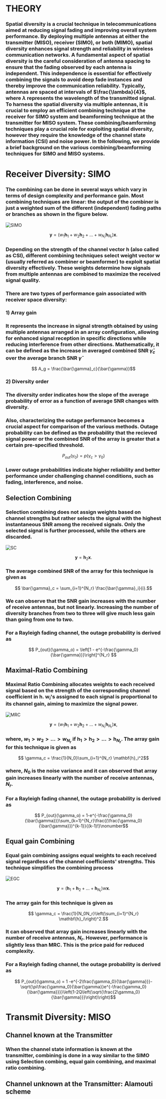 # THEORY
### Spatial diversity is a crucial technique in telecommunications aimed at reducing signal fading and improving overall system performance. By deploying multiple antennas at either the transmitter (MISO), receiver (SIMO), or both (MIMO), spatial diversity enhances signal strength and reliability in wireless communication networks. A fundamental aspect of spatial diversity is the careful consideration of antenna spacing to ensure that the fading observed by each antenna is independent. This independence is essential for effectively combining the signals to avoid deep fade instances and thereby improve the communication reliability. Typically, antennas are spaced at intervals of $\frac{\lambda}{4}$, where $\lambda$ represents the wavelength of the transmitted signal. To harness the  spatial diversity via multiple antennas, it is crucial to employ an efficient combining technique at the receiver for SIMO system and beamforming technique at the transmitter for MISO system. These combining/beamforming techniques play a crucial role for exploiting spatial diversity, however they require the knowledge of the channel state information (CSI) and noise power. In the following, we provide a brief background on the various combining/beamforming techniques for SIMO and MISO systems.

# Receiver Diversity: SIMO
### The combining can be done in several ways which vary in terms of design complexity and  performance gain. Most combining techniques are linear: the output of the combiner is just a weighted sum of the different (independent) fading paths or branches as shown in the figure below.
![SIMO](https://github.com/Manasa090/exp-spatial-diversity-iiith/blob/main/Exp5.png)
```math
    \mathbf{y} = \left(w_1\mathbf{h}_1 + w_2\mathbf{h}_2 + \ldots+w_{N_r}\mathbf{h}_{N_r}\right)\mathbf{x}.\nonumber
```
### Depending on the strength of the channel vector $\mathbf{h}$ (also called as CSI), different combining techniques select weight vector $\mathbf{w}$ (usually referred  as combiner or beamformer) to exploit spatial diversity effectively. These weights determine how signals from multiple antennas are combined to maximize the received signal quality.
### There are two types of performance gain associated with receiver space diversity: 
### 1) Array gain
### It represents the increase in signal strength obtained by using multiple antennas arranged in an array configuration, allowing for enhanced signal reception in specific directions while reducing interference from other directions. Mathematically, it can be defined as the increase in averaged combined SNR $\bar{\gamma}_c$ over the average branch SNR $\bar{\gamma}$ 
```math
 A_g = \frac{\bar{\gamma}_c}{\bar{\gamma}}
```
### 2) Diversity order
### The diversity order indicates how the slope of the average probability of error as a function of average SNR changes with diversity.
### Also, characterizing the outage performance becomes a crucial aspect for comparison of the various methods. Outage probability can be defined as the probability that the recieved signal power or the combined SNR of the array is greater that a certain pre-specified threshold.
```math
    P_{out}(\gamma_0) = p(\gamma_c > \gamma_0)
```
### Lower outage probabilities indicate higher reliability and better performance under challenging channel conditions, such as fading, interference, and noise.

## Selection Combining
### Selection combining does not assign weights based on channel strengths but rather selects the signal with the highest instantaneous SNR among the received signals. Only the selected signal is further processed, while the others are discarded.
![SC](https://github.com/Manasa090/exp-spatial-diversity-iiith/blob/main/exp5_1.png)
```math
    \mathbf{y} =  \mathbf{h}_2\mathbf{x}.\nonumber
```
### The average combined SNR of the array for this technique is given as
```math
    \bar{\gamma}_c = \sum_{i=1}^{N_r} \frac{\bar{\gamma}_i}{i}.
```
### We can observe that the SNR gain increases with the number of receive antennas, but not linearly. Increasing the number of diversity branches from two to three will give much less gain than going from one to two.
### For a Rayleigh fading channel, the outage probability is derived as
```math
    P_{out}(\gamma_o) = \left[1 - e^{-\frac{\gamma_0}{\bar{\gamma}}}\right]^{N_r} 
```

## Maximal-Ratio Combining
### Maximal Ratio Combining allocates weights to each received signal based on the strength of the corresponding channel coefficient in $\mathbf{h}$. $\mathbf{w}_i$'s assigned to each signal is proportional to its channel gain, aiming to maximize the signal power.
![MRC](https://github.com/Manasa090/exp-spatial-diversity-iiith/blob/main/exp5_2.png)
```math
    \mathbf{y} = \left(w_1\mathbf{h}_1 + w_2\mathbf{h}_2 + \ldots+w_{N_r}\mathbf{h}_{N_r}\right)\mathbf{x},\nonumber
```
### where, $w_1>w_2>\ldots>w_{N_r}$ if $\mathbf{h}_1>\mathbf{h}_2>\ldots>\mathbf{h}_{N_r}$. The array gain for this technique is given as
```math
    \gamma_c = \frac{1}{N_0}\sum_{i=1}^{N_r} \mathbf{h}_i^2
```
### where, $N_0$ is the noise variance and it can observed that array gain increases linearly with the number of receive antennas, $N_r$.
### For a Rayleigh fading channel, the outage probability is derived as
```math
    P_{out}(\gamma_o) = 1-e^{-\frac{\gamma_0}{\bar{\gamma}}}\sum_{k=1}^{N_r}\frac{(\frac{\gamma_0}{\bar{\gamma}})^{k-1}}{(k-1)!}\nonumber
```

## Equal gain Combining
### Equal gain combining assigns equal weights to each received signal regardless of the channel coefficients' strengths. This technique simplifies the combining process
![EGC](https://github.com/Manasa090/exp-spatial-diversity-iiith/blob/main/exp5_3.png)
```math
    \mathbf{y} = \left(\mathbf{h}_1 + \mathbf{h}_2 + \ldots+\mathbf{h}_{N_r}\right)w\mathbf{x}.\nonumber
```
### The array gain for this technique is given as
```math
    \gamma_c = \frac{1}{N_0N_r}\left(\sum_{i=1}^{N_r} \mathbf{h}_i\right)^2.
```
### It can observed that array gain increases linearly with the number of receive antennas, $N_r$. However, performance is slightly less than MRC. This is the price paid for reduced complexity.
### For a Rayleigh fading channel, the outage probability is derived as
```math
    P_{out}(\gamma_o) = 1 -e^{-2\frac{\gamma_0}{\bar{\gamma}}}-\sqrt{\pi\frac{\gamma_0}{\bar{\gamma}}e^{-\frac{\gamma_0}{\bar{\gamma}}}}\left(1-2Q\left(\sqrt{\frac{2\gamma_0}{\bar{\gamma}}}\right)\right)
```

# Transmit Diversity: MISO

## Channel known at the Transmitter
### When the channel state information is known at the transmitter, combining is done in a way similar to the SIMO using Selection combing, equal gain combining, and maximal ratio combining.

## Channel unknown at the Transmitter: Alamouti scheme
